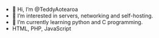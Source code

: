 - 👋 Hi, I’m @TeddyAotearoa
- 👀 I’m interested in servers, networking and self-hosting.
- 🌱 I’m currently learning python and C programming.
- HTML, PHP, JavaScript

<!---
TeddyAotearoa/TeddyAotearoa is a ✨ special ✨ repository because its `README.md` (this file) appears on your GitHub profile.
You can click the Preview link to take a look at your changes.
--->
